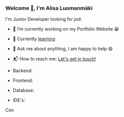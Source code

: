 

<!--
**Sisarus/sisarus** is a ✨ _special_ ✨ repository because its `README.md` (this file) appears on your GitHub profile.

Here are some ideas to get you started:

- 🔭 I’m currently working on ...
- 🌱 I’m currently learning ...
- 👯 I’m looking to collaborate on ...
- 🤔 I’m looking for help with ...
- 💬 Ask me about ...
- 📫 How to reach me: ...
- 😄 Pronouns: ...
- ⚡ Fun fact: ...
-->

### Welcome 👋, I'm Alisa Luomanmäki

I'm Junior Developer looking for jod.

- 🔭 I’m currently working on my Portfolio Website 😁
- 🌱  Currently [learning](https://github.com/Sisarus?tab=repositories)
- 💬 Ask me about anything, I am happy to help 😄
- 📬 How to reach me: [Let's get in touch!](https://www.linkedin.com/in/alisa-luomanmaki/)

- Backend:
- Frontend: 
- Database:
- IDE's:

Con

